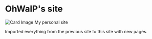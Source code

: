 # OhWalP's site

![Card Image](https://ohwalp.github.io/assets/images/card)
My personal site

Imported everything from the previous site to this site with new pages.




